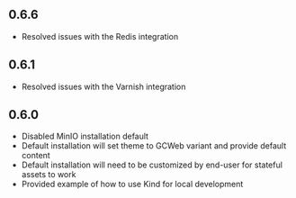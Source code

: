 ## 0.6.6

- Resolved issues with the Redis integration

## 0.6.1

- Resolved issues with the Varnish integration

## 0.6.0

- Disabled MinIO installation default
- Default installation will set theme to GCWeb variant and provide default content
- Default installation will need to be customized by end-user for stateful assets to work
- Provided example of how to use Kind for local development
